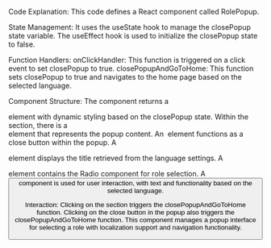 Code Explanation:
This code defines a React component called RolePopup.

State Management:
It uses the useState hook to manage the closePopup state variable.
The useEffect hook is used to initialize the closePopup state to false.

Function Handlers:
onClickHandler: This function is triggered on a click event to set closePopup to true.
closePopupAndGoToHome: This function sets closePopup to true and navigates to the home page based on the selected language.

Component Structure:
The component returns a <section> element with dynamic styling based on the closePopup state.
Within the section, there is a <div> element that represents the popup content.
An <img> element functions as a close button within the popup.
A <p> element displays the title retrieved from the language settings.
A <form> element contains the Radio component for role selection.
A <Button> component is used for user interaction, with text and functionality based on the selected language.

Interaction:
Clicking on the section triggers the closePopupAndGoToHome function.
Clicking on the close button in the popup also triggers the closePopupAndGoToHome function.
This component manages a popup interface for selecting a role with localization support and navigation functionality.